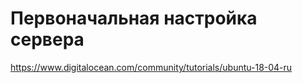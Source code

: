 # Первоначальная настройка сервера

https://www.digitalocean.com/community/tutorials/ubuntu-18-04-ru
